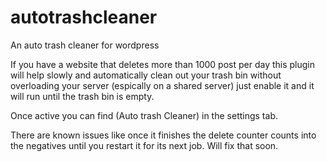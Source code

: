 # autotrashcleaner
An auto trash cleaner for wordpress 

If you have a website that deletes more than 1000 post per day this plugin will help slowly and automatically clean out your trash bin without overloading your server (espically on a shared server)
just enable it and it will run until the trash bin is empty.

Once active you can find (Auto trash Cleaner) in the settings tab. 

There are known issues like once it finishes the delete counter counts into the negatives until you restart it for its next job.  Will fix that soon.
